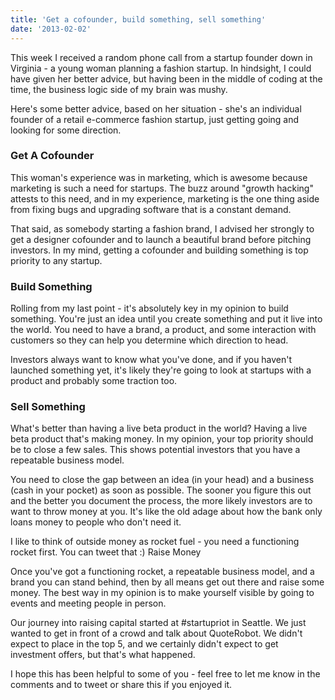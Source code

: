 ```yaml
---
title: 'Get a cofounder, build something, sell something'
date: '2013-02-02'
---
```


This week I received a random phone call from a startup founder down in Virginia - a young woman planning a fashion startup. In hindsight, I could have given her better advice, but having been in the middle of coding at the time, the business logic side of my brain was mushy.

Here's some better advice, based on her situation - she's an individual founder of a retail e-commerce fashion startup, just getting going and looking for some direction.

### Get A Cofounder

This woman's experience was in marketing, which is awesome because marketing is such a need for startups. The buzz around "growth hacking" attests to this need, and in my experience, marketing is the one thing aside from fixing bugs and upgrading software that is a constant demand.

That said, as somebody starting a fashion brand, I advised her strongly to get a designer cofounder and to launch a beautiful brand before pitching investors. In my mind, getting a cofounder and building something is top priority to any startup.

### Build Something

Rolling from my last point - it's absolutely key in my opinion to build something. You're just an idea until you create something and put it live into the world. You need to have a brand, a product, and some interaction with customers so they can help you determine which direction to head.

Investors always want to know what you've done, and if you haven't launched something yet, it's likely they're going to look at startups with a product and probably some traction too.

### Sell Something

What's better than having a live beta product in the world? Having a live beta product that's making money. In my opinion, your top priority should be to close a few sales. This shows potential investors that you have a repeatable business model.

You need to close the gap between an idea (in your head) and a business (cash in your pocket) as soon as possible. The sooner you figure this out and the better you document the process, the more likely investors are to want to throw money at you. It's like the old adage about how the bank only loans money to people who don't need it.

I like to think of outside money as rocket fuel - you need a functioning rocket first. You can tweet that :\)
Raise Money

Once you've got a functioning rocket, a repeatable business model, and a brand you can stand behind, then by all means get out there and raise some money. The best way in my opinion is to make yourself visible by going to events and meeting people in person.

Our journey into raising capital started at #startupriot in Seattle. We just wanted to get in front of a crowd and talk about QuoteRobot. We didn't expect to place in the top 5, and we certainly didn't expect to get investment offers, but that's what happened.

I hope this has been helpful to some of you - feel free to let me know in the comments and to tweet or share this if you enjoyed it.
